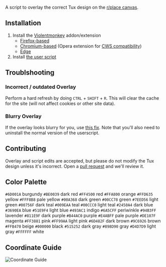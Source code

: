 A script to overlay the correct Tux design on the [r/place canvas](https://new.reddit.com/r/place/).

## Installation

1. Install the [Violentmonkey](https://violentmonkey.github.io/) addon/extension
    - [Firefox-based](https://addons.mozilla.org/addon/violentmonkey)
    - [Chromium-based](https://chrome.google.com/webstore/detail/jinjaccalgkegednnccohejagnlnfdag) (Opera extension for [CWS compatibility](https://addons.opera.com/extensions/details/install-chrome-extensions/))
    - [Edge](https://microsoftedge.microsoft.com/addons/detail/violentmonkey/eeagobfjdenkkddmbclomhiblgggliao)
2. Install [the user script](https://r-placetux.github.io/place_tux/userscript.user.js)

## Troublshooting

### Incorrect / outdated Overlay
Perform a hard refresh by doing `CTRL` + `SHIFT` + `R`. This will clear the cache for the site (will not affect cookies or other site data).

### Blurry Overlay
If the overlay looks blurry for you, use [this fix](https://r-placetux.github.io/place_tux/userscript-blurfix.user.js). Note that you'll also need to uninstall the normal version of the userscript.

## Contributing
Overlay and script edits are accepted, but please do not modify the Tux design unless it's incorrect. Open a [pull request](https://github.com/r-PlaceTux/overlay/compare) and we'll review it.

## Color Palette
`#6D001A` burgundy
`#BE0039` dark red
`#FF4500` red
`#FFA800` orange
`#FFD635` yellow
`#FFF8B8` pale yellow
`#00A368` dark green
`#00CC78` green
`#7EED56` light green
`#00756F` dark teal
`#009EAA` teal
`#00CCC0` light teal
`#2450A4` dark blue
`#3690EA` blue
`#51E9F4` light blue
`#493AC1` indigo
`#6A5CFF` periwinkle
`#94B3FF` lavender
`#811E9F` dark purple
`#B44AC0` purple
`#E4ABFF` pale purple
`#DE107F` magenta
`#FF3881` pink
`#FF99AA` light pink
`#6D482F` dark brown
`#9C6926` brown
`#FFB470` beige
`#000000` black
`#515252` dark gray
`#898D90` gray
`#D4D7D9` light gray
`#FFFFFF` white

## Coordinate Guide
![Coordinate Guide](https://r-placetux.github.io/place_tux/tux_coords.png)
